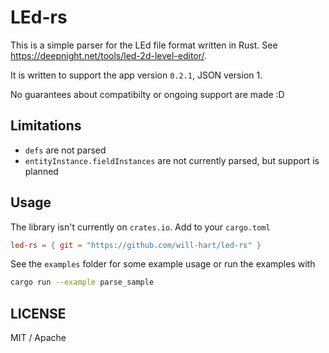 # LEd-rs

This is a simple parser for the LEd file format written in Rust. See
https://deepnight.net/tools/led-2d-level-editor/.

It is written to support the app version `0.2.1`, JSON version 1.

No guarantees about compatibilty or ongoing support are made :D

## Limitations

 - `defs` are not parsed
 - `entityInstance.fieldInstances` are not currently
   parsed, but support is planned

## Usage

The library isn't currently on `crates.io`. Add to your `cargo.toml`

```toml
led-rs = { git = "https://github.com/will-hart/led-rs" }
```

See the `examples` folder for some example usage or run the examples with

```bash
cargo run --example parse_sample
```



## LICENSE

MIT / Apache